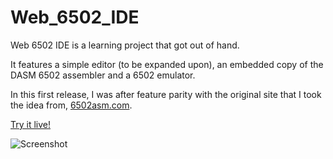 # Web_6502_IDE

Web 6502 IDE is a learning project that got out of hand.

It features a simple editor (to be expanded upon), an embedded copy of
the DASM 6502 assembler and a 6502 emulator.

In this first release, I was after feature parity with the original
site that I took the idea from, [6502asm.com](http://6502asm.com).

[Try it live!](https://jeremyjstarcher.github.io/Web_6502_IDE/)


![Screenshot](screenshots/6502IDEEdit.png)

